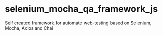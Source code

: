 # selenium_mocha_qa_framework_js
Self created framework for automate web-testing based on Selenium, Mocha, Axios and Chai

